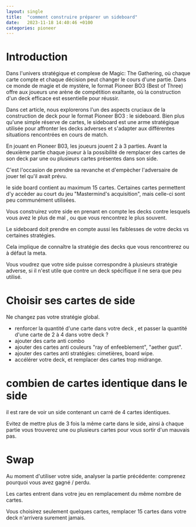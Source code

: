 ```yaml
---
layout: single
title:  "comment construire préparer un sideboard"
date:   2023-11-18 14:40:46 +0100
categories: pioneer
---
```


# Introduction

Dans l'univers stratégique et complexe de Magic: The Gathering, où chaque carte compte et chaque décision peut changer le cours d'une partie. Dans ce monde de magie et de mystère, le format Pioneer BO3 (Best of Three) offre aux joueurs une arène de compétition exaltante, où la construction d'un deck efficace est essentielle pour réussir.

Dans cet article, nous explorerons l'un des aspects cruciaux de la construction de deck pour le format Pioneer BO3 : le sideboard. Bien plus qu'une simple réserve de cartes, le sideboard est une arme stratégique utilisée pour affronter les decks adverses et s'adapter aux différentes situations rencontrées en cours de match.

En jouant en Pioneer B03, les joueurs jouent 2 à 3 parties. Avant la deuxième partie chaque joueur à la possibilité de remplacer des cartes de son deck par une ou plusieurs cartes présentes dans son side.

C'est l'occasion de prendre sa revanche et d'empècher l'adversaire de jouer tel qu'il avait prévu.

le side board contient au maximum 15 cartes. Certaines cartes permettent d'y accèder au court du jeu "Mastermind's acquisition", mais celle-ci sont peu communément utilisées.

Vous construirez votre side en prenant en compte les decks contre lesquels vous avez le plus de mal , ou que vous rencontrez le plus souvent.

Le sideboard doit prendre en compte aussi les faiblesses de votre decks vs certaines stratégies.

Cela implique de connaître la stratégie des decks que vous rencontrerez ou à défaut la meta.

Vous voudrez que votre side puisse correspondre à plusieurs stratégie adverse, si il n'est utile que contre un deck spécifique il ne sera que peu utilisé.

# Choisir ses cartes de side

Ne changez pas votre stratégie global.

- renforcer la quantité d'une carte dans votre deck , et passer la quantité d'une carte de 2 à 4 dans votre deck ?
- ajouter des carte anti combo
- ajouter des cartes anti couleurs "ray of enfeeblement", "aether gust".
- ajouter des cartes anti stratégies: cimetières, board wipe.
- accélérer votre deck, et remplacer des cartes trop midrange.

# combien de cartes identique dans le side

il est rare de voir un side contenant un carré de 4 cartes identiques.

Evitez de mettre plus de 3 fois la même carte dans le side, ainsi à chaque partie vous trouverez une ou plusieurs cartes pour vous sortir d'un mauvais pas.

# Swap

Au moment d'utiliser votre side, analyser la partie précédente: comprenez pourquoi vous avez gagné / perdu.

Les cartes entrent dans votre jeu en remplacement du même nombre de cartes.

Vous choisirez seulement quelques cartes, remplacer 15 cartes dans votre deck n'arrivera surement jamais.


